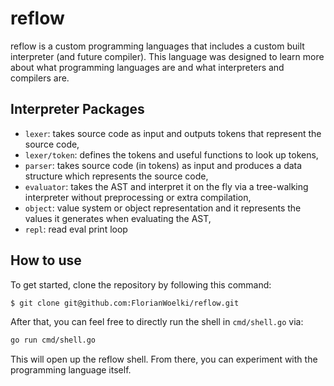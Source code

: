 # reflow

reflow is a custom programming languages that includes a custom built interpreter (and future compiler). This language was designed to learn more about what programming languages are and what interpreters and compilers are.

## Interpreter Packages

- `lexer`: takes source code as input and outputs tokens that represent the source code,
- `lexer/token`: defines the tokens and useful functions to look up tokens,
- `parser`: takes source code (in tokens) as input and produces a data structure which represents the source code,
- `evaluator`: takes the AST and interpret it on the fly via a tree-walking interpreter without preprocessing or extra compilation,
- `object`: value system or object representation and it represents the values it generates when evaluating the AST,
- `repl`: read eval print loop

## How to use

To get started, clone the repository by following this command:

```sh
$ git clone git@github.com:FlorianWoelki/reflow.git
```

After that, you can feel free to directly run the shell in `cmd/shell.go` via:

```sh
go run cmd/shell.go
```

This will open up the reflow shell. From there, you can experiment with the programming language itself.
